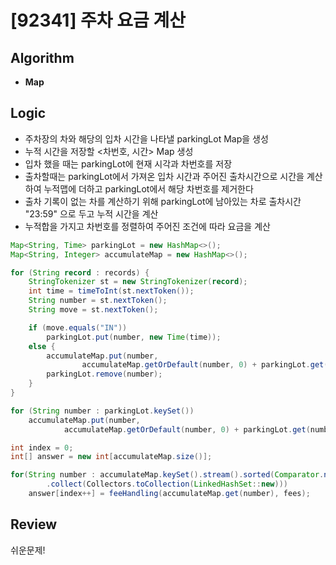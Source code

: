 # [92341] 주차 요금 계산
## Algorithm
- **Map**

## Logic
- 주차장의 차와 해당의 입차 시간을 나타낼 parkingLot Map을 생성
- 누적 시간을 저장할 <차번호, 시간> Map 생성
- 입차 했을 때는 parkingLot에 현재 시각과 차번호를 저장
- 출차할때는 parkingLot에서 가져온 입차 시간과 주어진 출차시간으로 시간을 계산하여 누적맵에 더하고 parkingLot에서 해당 차번호를 제거한다
- 출차 기록이 없는 차를 계산하기 위해 parkingLot에 남아있는 차로 출차시간 "23:59" 으로 두고 누적 시간을 계산
- 누적합을 가지고 차번호를 정렬하여 주어진 조건에 따라 요금을 계산

```java
Map<String, Time> parkingLot = new HashMap<>();
Map<String, Integer> accumulateMap = new HashMap<>();

for (String record : records) {
    StringTokenizer st = new StringTokenizer(record);
    int time = timeToInt(st.nextToken());
    String number = st.nextToken();
    String move = st.nextToken();

    if (move.equals("IN"))
        parkingLot.put(number, new Time(time));
    else {
        accumulateMap.put(number,
                accumulateMap.getOrDefault(number, 0) + parkingLot.get(number).calculate(time));
        parkingLot.remove(number);
    }
}

for (String number : parkingLot.keySet())
    accumulateMap.put(number,
            accumulateMap.getOrDefault(number, 0) + parkingLot.get(number).calculate(timeToInt("23:59")));

int index = 0;
int[] answer = new int[accumulateMap.size()];

for(String number : accumulateMap.keySet().stream().sorted(Comparator.naturalOrder())
        .collect(Collectors.toCollection(LinkedHashSet::new)))
    answer[index++] = feeHandling(accumulateMap.get(number), fees);
```

## Review
쉬운문제!